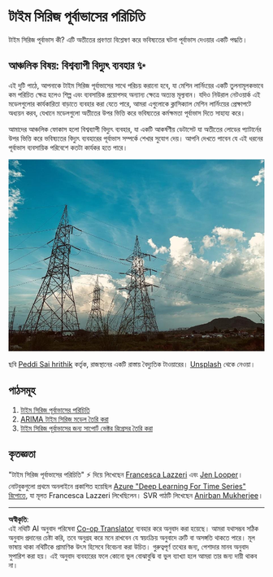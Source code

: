 <!--
CO_OP_TRANSLATOR_METADATA:
{
  "original_hash": "61342603bad8acadbc6b2e4e3aab3f66",
  "translation_date": "2025-08-29T20:38:07+00:00",
  "source_file": "7-TimeSeries/README.md",
  "language_code": "bn"
}
-->
# টাইম সিরিজ পূর্বাভাসের পরিচিতি

টাইম সিরিজ পূর্বাভাস কী? এটি অতীতের প্রবণতা বিশ্লেষণ করে ভবিষ্যতের ঘটনা পূর্বাভাস দেওয়ার একটি পদ্ধতি।

## আঞ্চলিক বিষয়: বিশ্বব্যাপী বিদ্যুৎ ব্যবহার ✨

এই দুটি পাঠে, আপনাকে টাইম সিরিজ পূর্বাভাসের সাথে পরিচয় করানো হবে, যা মেশিন লার্নিংয়ের একটি তুলনামূলকভাবে কম পরিচিত ক্ষেত্র হলেও শিল্প এবং ব্যবসায়িক প্রয়োগসহ অন্যান্য ক্ষেত্রে অত্যন্ত মূল্যবান। যদিও নিউরাল নেটওয়ার্ক এই মডেলগুলোর কার্যকারিতা বাড়াতে ব্যবহার করা যেতে পারে, আমরা এগুলোকে ক্লাসিক্যাল মেশিন লার্নিংয়ের প্রেক্ষাপটে অধ্যয়ন করব, যেখানে মডেলগুলো অতীতের উপর ভিত্তি করে ভবিষ্যতের কর্মক্ষমতা পূর্বাভাস দিতে সাহায্য করে।

আমাদের আঞ্চলিক ফোকাস হলো বিশ্বব্যাপী বিদ্যুৎ ব্যবহার, যা একটি আকর্ষণীয় ডেটাসেট যা অতীতের লোডের প্যাটার্নের উপর ভিত্তি করে ভবিষ্যতের বিদ্যুৎ ব্যবহারের পূর্বাভাস সম্পর্কে শেখার সুযোগ দেয়। আপনি দেখতে পাবেন যে এই ধরনের পূর্বাভাস ব্যবসায়িক পরিবেশে কতটা কার্যকর হতে পারে।

![electric grid](../../../translated_images/electric-grid.0c21d5214db09ffae93c06a87ca2abbb9ba7475ef815129c5b423d7f9a7cf136.bn.jpg)

ছবি [Peddi Sai hrithik](https://unsplash.com/@shutter_log?utm_source=unsplash&utm_medium=referral&utm_content=creditCopyText) কর্তৃক, রাজস্থানের একটি রাস্তায় বৈদ্যুতিক টাওয়ারের। [Unsplash](https://unsplash.com/s/photos/electric-india?utm_source=unsplash&utm_medium=referral&utm_content=creditCopyText) থেকে নেওয়া।

## পাঠসমূহ

1. [টাইম সিরিজ পূর্বাভাসের পরিচিতি](1-Introduction/README.md)
2. [ARIMA টাইম সিরিজ মডেল তৈরি করা](2-ARIMA/README.md)
3. [টাইম সিরিজ পূর্বাভাসের জন্য সাপোর্ট ভেক্টর রিগ্রেসর তৈরি করা](3-SVR/README.md)

## কৃতজ্ঞতা

"টাইম সিরিজ পূর্বাভাসের পরিচিতি" ⚡️ দিয়ে লিখেছেন [Francesca Lazzeri](https://twitter.com/frlazzeri) এবং [Jen Looper](https://twitter.com/jenlooper)। নোটবুকগুলো প্রথমে অনলাইনে প্রকাশিত হয়েছিল [Azure "Deep Learning For Time Series" রিপোতে](https://github.com/Azure/DeepLearningForTimeSeriesForecasting), যা মূলত Francesca Lazzeri লিখেছিলেন। SVR পাঠটি লিখেছেন [Anirban Mukherjee](https://github.com/AnirbanMukherjeeXD)।

---

**অস্বীকৃতি**:  
এই নথিটি AI অনুবাদ পরিষেবা [Co-op Translator](https://github.com/Azure/co-op-translator) ব্যবহার করে অনুবাদ করা হয়েছে। আমরা যথাসম্ভব সঠিক অনুবাদ প্রদানের চেষ্টা করি, তবে অনুগ্রহ করে মনে রাখবেন যে স্বয়ংক্রিয় অনুবাদে ত্রুটি বা অসঙ্গতি থাকতে পারে। মূল ভাষায় থাকা নথিটিকে প্রামাণিক উৎস হিসেবে বিবেচনা করা উচিত। গুরুত্বপূর্ণ তথ্যের জন্য, পেশাদার মানব অনুবাদ সুপারিশ করা হয়। এই অনুবাদ ব্যবহারের ফলে কোনো ভুল বোঝাবুঝি বা ভুল ব্যাখ্যা হলে আমরা তার জন্য দায়ী থাকব না।